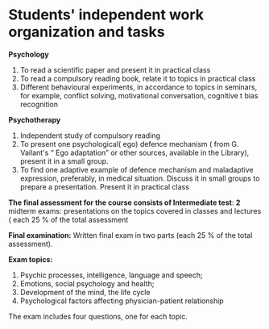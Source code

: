 # Students' independent work organization and tasks
**Psychology**

1. To read a scientific paper and present it in practical class
2. To read a compulsory reading book, relate it to topics in practical class
3. Different behavioural experiments, in accordance to topics in seminars, for example, conflict solving, motivational conversation, cognitive t bias recognition

**Psychotherapy**

1. Independent study of compulsory reading
2. To present one psychological( ego) defence mechanism ( from G. Vailant's “ Ego adaptation” or other sources, available in the Library), present it in a small group.
3. To find one adaptive example of defence mechanism and maladaptive expression, preferably, in medical situation. Discuss it in small groups to prepare a presentation. Present it in practical class


**The final assessment for the course consists of
Intermediate test**: **2** midterm exams: presentations on the topics covered in classes and lectures ( each 25 % of the total assessment

**Final examination:**
 Written final exam in two parts (each 25 % of the total assessment).

**Exam topics:**
1) Psychic processes, intelligence, language and speech;
2) Emotions, social psychology and health;
3) Development of the mind, the life cycle
4) Psychological factors affecting physician-patient relationship

The exam includes four questions, one for each topic.
